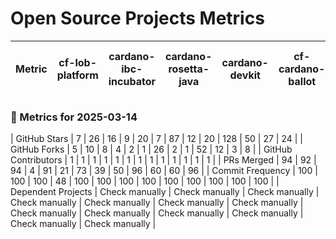 # Open Source Projects Metrics

| Metric | cf-lob-platform | cardano-ibc-incubator | cardano-rosetta-java | cardano-devkit | cf-cardano-ballot | cip30-data-signature-parser | cardano-connect-with-wallet | cf-adahandle-resolver | cf-java-rewards-calculation | cardano-client-lib | yaci-devkit | yaci | yaci-store |
|--------|------------|------------|------------|------------|------------|------------|------------|------------|------------|------------|------------|------------|------------|
### 📅 Metrics for 2025-03-14

| GitHub Stars | 7 | 26 | 16 | 9 | 20 | 7 | 87 | 12 | 20 | 128 | 50 | 27 | 24 |
| GitHub Forks | 5 | 10 | 8 | 4 | 2 | 1 | 26 | 2 | 1 | 52 | 12 | 3 | 8 |
| GitHub Contributors | 1 | 1 | 1 | 1 | 1 | 1 | 1 | 1 | 1 | 1 | 1 | 1 | 1 |
| PRs Merged | 94 | 92 | 94 | 4 | 91 | 21 | 73 | 39 | 50 | 96 | 60 | 60 | 96 |
| Commit Frequency | 100 | 100 | 100 | 48 | 100 | 100 | 100 | 100 | 100 | 100 | 100 | 100 | 100 |
| Dependent Projects | Check manually | Check manually | Check manually | Check manually | Check manually | Check manually | Check manually | Check manually | Check manually | Check manually | Check manually | Check manually | Check manually |
